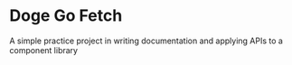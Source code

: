 # Doge Go Fetch
A simple practice project in writing documentation and applying APIs to a component library